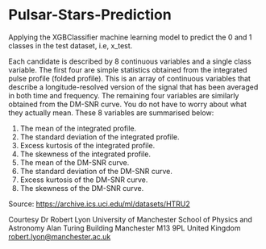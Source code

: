 # Pulsar-Stars-Prediction
Applying the XGBClassifier machine learning model to predict the 0 and 1 classes in the test dataset, i.e, x_test.

Each candidate is described by 8 continuous variables and a single class variable. The first four are simple statistics obtained from the integrated pulse profile (folded profile). This is an array of continuous variables that describe a longitude-resolved version of the signal that has been averaged in both time and frequency. The remaining four variables are similarly obtained from the DM-SNR curve. You do not have to worry about what they actually mean. These 8 variables are summarised below:

1. The mean of the integrated profile.
2. The standard deviation of the integrated profile.
3. Excess kurtosis of the integrated profile.
4. The skewness of the integrated profile.
5. The mean of the DM-SNR curve.
6. The standard deviation of the DM-SNR curve.
7. Excess kurtosis of the DM-SNR curve.
8. The skewness of the DM-SNR curve.

Source: https://archive.ics.uci.edu/ml/datasets/HTRU2

Courtesy
Dr Robert Lyon
University of Manchester
School of Physics and Astronomy
Alan Turing Building
Manchester M13 9PL
United Kingdom
robert.lyon@manchester.ac.uk
